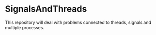 # SignalsAndThreads
This repository will deal with problems connected to threads, signals and multiple processes.
